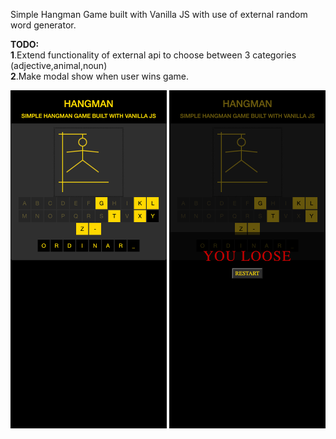 Simple Hangman Game built with Vanilla JS with use of external random word generator. 



**TODO:**  
**1**.Extend functionality of external api to choose between 3 categories (adjective,animal,noun)  
**2**.Make modal show when user wins game.



<img src="images/screenshot/02_iPhone12pro.png" width="250px" alt="iphone12pross2">
<img src="images/screenshot/01_iPhone12Pro.png" width="250px" alt="iphone12pross1">
